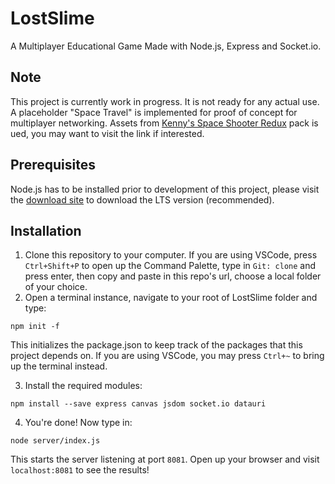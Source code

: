 # LostSlime
A Multiplayer Educational Game Made with Node.js, Express and Socket.io.

## Note
This project is currently work in progress. It is not ready for any actual use. A placeholder "Space Travel" is implemented for proof of concept for multiplayer networking. Assets from [Kenny's Space Shooter Redux](https://kenney.nl/assets/space-shooter-redux) pack is ued, you may want to visit the link if interested.

## Prerequisites
Node.js has to be installed prior to development of this project, please visit the [download site](https://nodejs.org/en/) to download the LTS version (recommended).

## Installation
1. Clone this repository to your computer. If you are using VSCode, press ```Ctrl+Shift+P``` to open up the Command Palette, type in ```Git: clone``` and press enter, then copy and paste in this repo's url, choose a local folder of your choice.
2. Open a terminal instance, navigate to your root of LostSlime folder and type:
~~~
npm init -f
~~~
  This initializes the package.json to keep track of the packages that this project depends on. If you are using VSCode, you may press ``Ctrl+~`` to bring up the terminal instead.
 
3. Install the required modules:
~~~
npm install --save express canvas jsdom socket.io datauri
~~~
4. You're done! Now type in:
~~~
node server/index.js
~~~
This starts the server listening at port ```8081```. Open up your browser and visit ```localhost:8081``` to see the results!
